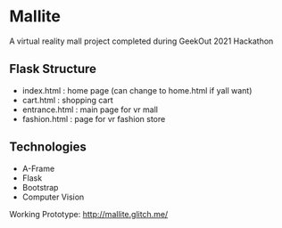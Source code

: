 # Mallite

A virtual reality mall project completed during GeekOut 2021 Hackathon

## Flask Structure
- index.html : home page (can change to home.html if yall want)
- cart.html : shopping cart
- entrance.html : main page for vr mall
- fashion.html : page for vr fashion store

## Technologies
- A-Frame
- Flask
- Bootstrap
- Computer Vision

Working Prototype: http://mallite.glitch.me/
